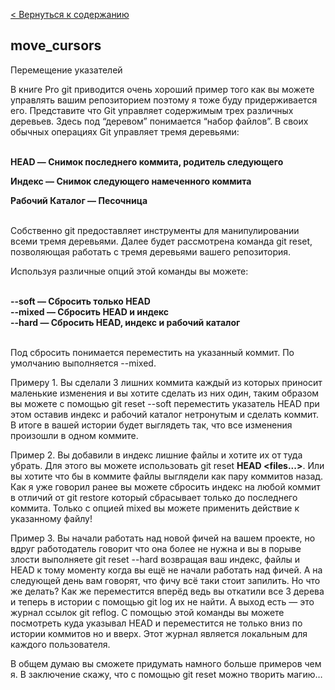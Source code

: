[< Вернуться к содержанию](./readme.md)

## move_cursors

Перемещение указателей

В книге Pro git приводится очень хороший пример того как вы можете управлять вашим репозиторием поэтому я тоже буду придерживается его. Представите что Git управляет содержимым трех различных деревьев. Здесь под “деревом” понимается “набор файлов”.
В своих обычных операциях Git управляет тремя деревьями:</br></br>

**HEAD — Снимок последнего коммита, родитель следующего**

**Индекс — Снимок следующего намеченного коммита**

**Рабочий Каталог — Песочница**</br></br>

Собственно git предоставляет инструменты для манипулировании всеми тремя деревьями. Далее будет рассмотрена команда git reset, позволяющая работать с тремя деревьями вашего репозитория.

Используя различные опций этой команды вы можете:</br></br>

**--soft — Cбросить только HEAD**</br>
**--mixed — Cбросить HEAD и индекс**</br>
**--hard — Cбросить HEAD, индекс и рабочий каталог**</br></br>

Под сбросить понимается переместить на указанный коммит. По умолчанию выполняется --mixed.

Примеру 1. Вы сделали 3 лишних коммита каждый из которых приносит маленькие изменения и вы хотите сделать из них один, таким образом вы можете с помощью git reset --soft переместить указатель HEAD при этом оставив индекс и рабочий каталог нетронутым и сделать коммит. В итоге в вашей истории будет выглядеть так, что все изменения произошли в одном коммите.

Пример 2. Вы добавили в индекс лишние файлы и хотите их от туда убрать. Для этого вы можете использовать git reset **HEAD <files...>**. Или вы хотите что бы в коммите файлы выглядели как пару коммитов назад. Как я уже говорил ранее вы можете сбросить индекс на любой коммит в отличий от git restore который сбрасывает только до последнего коммита. Только с опцией mixed вы можете применить действие к указанному файлу!

Пример 3. Вы начали работать над новой фичей на вашем проекте, но вдруг работодатель говорит что она более не нужна и вы в порыве злости выполняете git reset --hard возвращая ваш индекс, файлы и HEAD к тому моменту когда вы ещё не начали работать над фичей. А на следующей день вам говорят, что фичу всё таки стоит запилить. Но что же делать? Как же переместится вперёд ведь вы откатили все 3 дерева и теперь в истории с помощью git log их не найти. А выход есть — это журнал ссылок git reflog. С помощью этой команды вы можете посмотреть куда указывал HEAD и переместится не только вниз по истории коммитов но и вверх. Этот журнал является локальным для каждого пользователя.

В общем думаю вы сможете придумать намного больше примеров чем я. В заключение скажу, что с помощью git reset можно творить магию…
